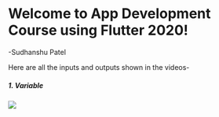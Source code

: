 # Welcome to App Development Course using Flutter 2020!
-Sudhanshu Patel

Here are all the inputs and outputs shown in the videos-

<H5>1. Variable</H5>
<img src = "https://drive.google.com/file/d/11dWFZE_WvRIeohWcrnpdaelyEPBKF0um/view?usp=sharing">
